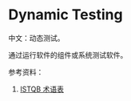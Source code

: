 
# Dynamic Testing

中文：动态测试。

通过运行软件的组件或系统测试软件。

参考资料：

1. [ISTQB 术语表](https://www.cstqb.cn/ISTQB%C2%AE%E6%9C%AF%E8%AF%AD%E8%A1%A8.html)